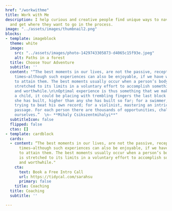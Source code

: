 ```yaml
---
href: "/workwithme"
title: Work with Me
description: I help curious and creative people find unique ways to navigate life
  and get where they want to go in the process.
image: "../assets/images/thumbnail2.png"
blocks:
- template: imageblock
  theme: white
  image:
    src: "../assets/images/photo-1429743305873-d4065c15f93e.jpeg"
    alt: Paths in a forest
  title: Choose Your Adventure
  subtitle: ''
  content: "“The best moments in our lives, are not the passive, receptive, relaxing
    times—although such experiences can also be enjoyable, if we have worked hard
    to attain them. The best moments usually occur when a person’s body or mind is
    stretched to its limits in a voluntary effort to accomplish something difficult
    and worthwhile.\n\nOptimal experience is thus something that we make happen. For
    a child, it could be placing with trembling fingers the last block on a tower
    she has built, higher than any she has built so far; for a swimmer, it could be
    trying to beat his own record; for a violinist, mastering an intricate musical
    passage. For each person there are thousands of opportunities, challenges to expand
    ourselves.”  \n― **Mihaly Csikszentmihalyi**"
  subtitleIcon: false
  flipped: false
  ctas: []
- template: cardblock
  cards:
  - content: “The best moments in our lives, are not the passive, receptive, relaxing
      times—although such experiences can also be enjoyable, if we have worked hard
      to attain them. The best moments usually occur when a person’s body or mind
      is stretched to its limits in a voluntary effort to accomplish something difficult
      and worthwhile."
    cta:
      text: Book a Free Intro Call
      url: https://tidycal.com/sarahsu
      primary: false
    title: Coaching
  title: Coaching
  subtitle: ''

---
```

